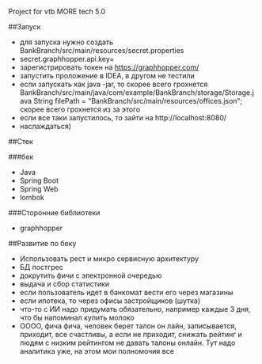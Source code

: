 Project for vtb MORE tech 5.0

##Запуск
* для запуска нужно создать BankBranch/src/main/resources/secret.properties
* secret.graphhopper.api.key=
* зарегистрировать токен на https://graphhopper.com/
* запустить проложение в IDEA, в другом не тестили
* если запускать как java -jar, то скорее всего грохнется
  BankBranch/src/main/java/com/example/BankBranch/storage/Storage.java
  String filePath = "BankBranch/src/main/resources/offices.json";
  скорее всего грохнется из за этого
* если все таки запустилось, то зайти на http://localhost:8080/
* наслаждаться)

##Стек

###бек
* Java
* Spring Boot
* Spring Web
* lombok

###Сторонние библиотеки
* graphhopper

##Развитие по беку
* Использовать рест и микро сервисную архитектуру
* БД постгрес
* докрутить фичи с электронной очередью
* выдача и сбор статистики
* если пользователь идет в банкомат вести его через магазины
* если ипотека, то через офисы застройщиков (шутка)
* что-то с ИИ надо придумать обязательно, например каждые 3 дня, что бы напоминал купить молоко
* ОООО, фича фича, человек берет талон он лайн, записывается, приходит, все счастливы, а если не приходит, снижать рейтинг и людям с низким рейтингом не давать талоны онлайн. Тут надо аналитика уже, на этом мои полномочия все
